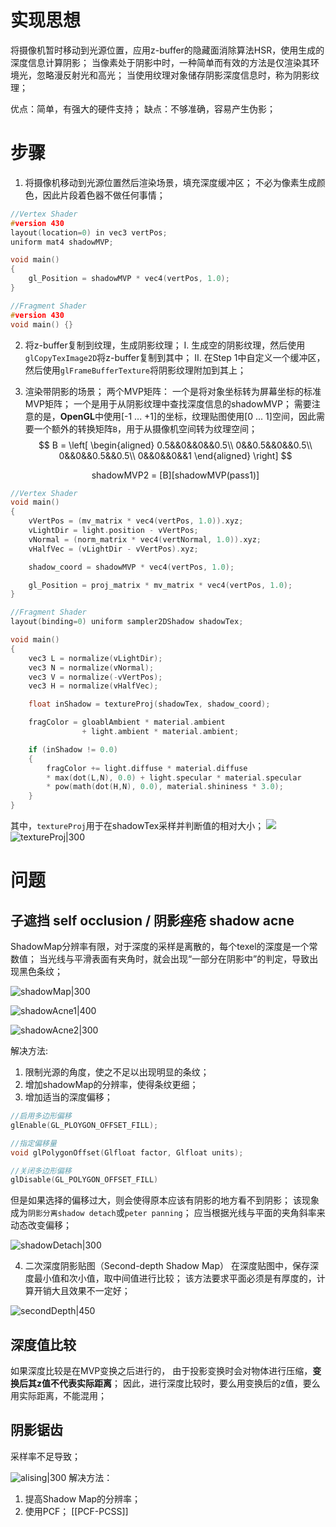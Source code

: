 # 实现思想
将摄像机暂时移动到光源位置，应用z-buffer的隐藏面消除算法HSR，使用生成的深度信息计算阴影；
当像素处于阴影中时，一种简单而有效的方法是仅渲染其环境光，忽略漫反射光和高光；
当使用纹理对象储存阴影深度信息时，称为阴影纹理；

优点：简单，有强大的硬件支持；
缺点：不够准确，容易产生伪影；

# 步骤
1. 将摄像机移动到光源位置然后渲染场景，填充深度缓冲区；
   不必为像素生成颜色，因此片段着色器不做任何事情；
```c
//Vertex Shader
#version 430
layout(location=0) in vec3 vertPos;
uniform mat4 shadowMVP;

void main()
{
	gl_Position = shadowMVP * vec4(vertPos, 1.0);
}
```
```c
//Fragment Shader
#version 430
void main() {}
```

2. 将z-buffer复制到纹理，生成阴影纹理；
   Ⅰ. 生成空的阴影纹理，然后使用`glCopyTexImage2D`将z-buffer复制到其中；
   Ⅱ. 在Step 1中自定义一个缓冲区，然后使用`glFrameBufferTexture`将阴影纹理附加到其上；

3. 渲染带阴影的场景；
	两个MVP矩阵：
		一个是将对象坐标转为屏幕坐标的标准MVP矩阵；
		一个是用于从阴影纹理中查找深度信息的shadowMVP；
	需要注意的是，**OpenGL**中使用[-1 ... +1]的坐标，纹理贴图使用[0 ... 1]空间，因此需要一个额外的转换矩阵`B`，用于从摄像机空间转为纹理空间；
	$$
	B = \left[
	\begin{aligned}
	0.5&&0&&0&&0.5\\
	0&&0.5&&0&&0.5\\
	0&&0&&0.5&&0.5\\
	0&&0&&0&&1
	\end{aligned}
	\right]
	$$
	<center>shadowMVP2 = [B][shadowMVP(pass1)]</center>
```c
//Vertex Shader
void main()
{
	vVertPos = (mv_matrix * vec4(vertPos, 1.0)).xyz;
	vLightDir = light.position - vVertPos;
	vNormal = (norm_matrix * vec4(vertNormal, 1.0)).xyz;
	vHalfVec = (vLightDir - vVertPos).xyz;

	shadow_coord = shadowMVP * vec4(vertPos, 1.0);

	gl_Position = proj_matrix * mv_matrix * vec4(vertPos, 1.0);
}
```
```c
//Fragment Shader
layout(binding=0) uniform sampler2DShadow shadowTex;

void main()
{
	vec3 L = normalize(vLightDir);
	vec3 N = normalize(vNormal);
	vec3 V = normalize(-vVertPos);
	vec3 H = normalize(vHalfVec);

	float inShadow = textureProj(shadowTex, shadow_coord);

	fragColor = gloablAmbient * material.ambient 
				+ light.ambient * material.ambient;

	if (inShadow != 0.0)
	{
		fragColor += light.diffuse * material.diffuse 
		* max(dot(L,N), 0.0) + light.specular * material.specular 
		* pow(math(dot(H,N), 0.0), material.shininess * 3.0);
	}
}
```

其中，`textureProj`用于在shadowTex采样并判断值的相对大小；
![](https://pic-1315225359.cos.ap-shanghai.myqcloud.com/20221121210003.png)
![textureProj|300](https://pic-1315225359.cos.ap-shanghai.myqcloud.com/20221121210352.png)

# 问题

## 子遮挡 self occlusion / 阴影痤疮 shadow acne

ShadowMap分辨率有限，对于深度的采样是离散的，每个texel的深度是一个常数值；
当光线与平滑表面有夹角时，就会出现“一部分在阴影中”的判定，导致出现黑色条纹；

![shadowMap|300](https://pic-1315225359.cos.ap-shanghai.myqcloud.com/20221121211448.png)
	
![shadowAcne1|400](https://pic-1315225359.cos.ap-shanghai.myqcloud.com/20221121211517.png)

![shadowAcne2|300](https://pic-1315225359.cos.ap-shanghai.myqcloud.com/20221121211544.png)

  解决方法:
  1. 限制光源的角度，使之不足以出现明显的条纹； 
  2. 增加shadowMap的分辨率，使得条纹更细；
  3. 增加适当的深度偏移；

```c
//启用多边形偏移
glEnable(GL_PLOYGON_OFFSET_FILL);

//指定偏移量
void glPolygonOffset(Glfloat factor, Glfloat units);

//关闭多边形偏移
glDisable(GL_POLYGON_OFFSET_FILL)
```
  
  但是如果选择的偏移过大，则会使得原本应该有阴影的地方看不到阴影；
  该现象成为`阴影分离shadow detach`或`peter panning`；
  应当根据光线与平面的夹角斜率来动态改变偏移；
  
  ![shadowDetach|300](https://pic-1315225359.cos.ap-shanghai.myqcloud.com/20221121212401.png)

  4. 二次深度阴影贴图（Second-depth Shadow Map）
  在深度贴图中，保存深度最小值和次小值，取中间值进行比较；
  该方法要求平面必须是有厚度的，计算开销大且效果不一定好；
  
  ![secondDepth|450](https://pic-1315225359.cos.ap-shanghai.myqcloud.com/20221121212847.png)

## 深度值比较

如果深度比较是在MVP变换之后进行的，
由于投影变换时会对物体进行压缩，**变换后其z值不代表实际距离**；
因此，进行深度比较时，要么用变换后的z值，要么用实际距离，不能混用；

## 阴影锯齿

采样率不足导致；

![alising|300](https://pic-1315225359.cos.ap-shanghai.myqcloud.com/20221126214013.png)
解决方法：
1. 提高Shadow Map的分辨率；
2. 使用PCF；
[[PCF-PCSS]]